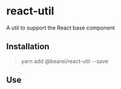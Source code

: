 # react-util

A util to support the React base component

## Installation

> yarn add @bearei/react-util --save

## Use

```typescript

```
